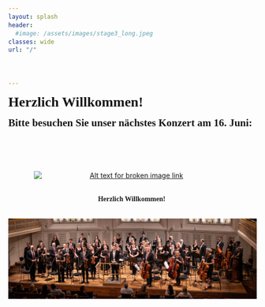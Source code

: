 ```yaml
---
layout: splash
header:
  #image: /assets/images/stage3_long.jpeg
classes: wide
url: "/"



---
```

<pre><span style=" font-family: 'RobotoSlab-Standard'; font-size: 2em; font-weight:Bold">Herzlich Willkommen!</span></pre>
<pre><span style=" font-family: 'RobotoSlab'; font-size: 1.5em; font-weight:Bold">Bitte besuchen Sie unser nächstes Konzert am 16. Juni:
<style>
  pre {
    white-space: pre-wrap; 
  }
  </style>
</span></pre>

<div style="text-align: center;">
  <a href="https://example.com" target="_blank">
    <img src="assets/images/plakarte/224207-Rach.png" alt="Alt text for broken image link" style="max-width: 400px; display: block; margin: 0 auto;">
  </a>
  <div style="max-width: 400px; margin: 0 auto;">
    <br>
      <pre><span style=" font-family: 'RobotoSlab'; font-size: 1em; font-weight:Bold">Herzlich Willkommen! 
      </span></pre>
    
  </div>
</div>


<div style="text-align: center;">
  <a href="https://example.com" target="_blank">
    <img src="assets/images/stage3_long.jpeg" alt="Alt text for broken image link" style="max-width: 100%; display: block; margin: 0 auto;">
  </a>
</div>
